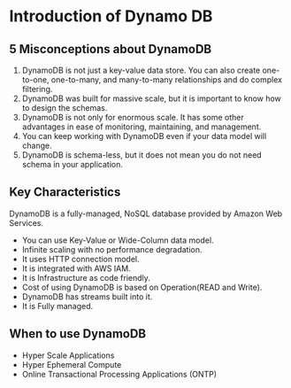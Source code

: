 # Introduction of Dynamo DB

## 5 Misconceptions about DynamoDB

1. DynamoDB is not just a key-value data store. You can also create one-to-one, one-to-many, and many-to-many relationships and do complex filtering.
2. DynamoDB was built for massive scale, but it is important to know how to design the schemas.
3. DynamoDB is not only for enormous scale. It has some other advantages in ease of monitoring, maintaining, and management.
4. You can keep working with DynamoDB even if your data model will change.
5. DynamoDB is schema-less, but it does not mean you do not need schema in your application.

## Key Characteristics

DynamoDB is a fully-managed, NoSQL database provided by Amazon Web Services.

- You can use Key-Value or Wide-Column data model.
- Infinite scaling with no performance degradation.
- It uses HTTP connection model.
- It is integrated with AWS IAM.
- It is Infrastructure as code friendly.
- Cost of using DynamoDB is based on Operation(READ and Write).
- DynamoDB has streams built into it.
- It is Fully managed.

## When to use DynamoDB

- Hyper Scale Applications
- Hyper Ephemeral Compute
- Online Transactional Processing Applications (ONTP)
